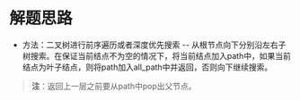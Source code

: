  # 解题思路
 - 方法：二叉树进行前序遍历或者深度优先搜索
 -- 从根节点向下分别沿左右子树搜索。在保证当前结点不为空的情况下，将当前结点加入path中，如果当前结点为叶子结点，则将path加入all_path中并返回，否则向下继续搜索。
 > **注**：返回上一层之前要从path中pop出父节点。